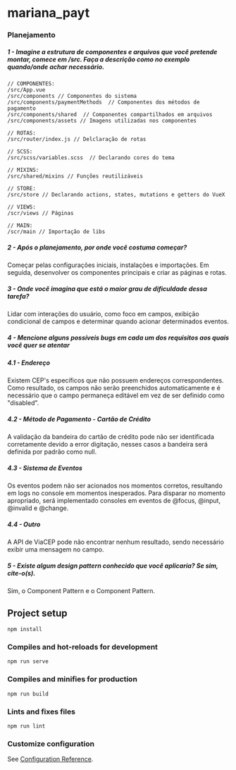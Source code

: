 # mariana_payt


### Planejamento

##### 1 - Imagine a estrutura de componentes e arquivos que você pretende montar, comece em /src. Faça a descrição como no exemplo quando/onde achar necessário.

```
// COMPONENTES:
/src/App.vue
/src/components // Componentes do sistema
/src/components/paymentMethods  // Componentes dos métodos de pagamento
/src/components/shared  // Componentes compartilhados em arquivos
/src/components/assets // Imagens utilizadas nos componentes

// ROTAS:
/src/router/index.js // Delclaração de rotas

// SCSS:
/src/scss/variables.scss  // Declarando cores do tema

// MIXINS:
/src/shared/mixins // Funções reutilizáveis

// STORE:
/src/store // Declarando actions, states, mutations e getters do VueX

// VIEWS:
/scr/views // Páginas

// MAIN:
/scr/main // Importação de libs
```

##### 2 - Após o planejamento, por onde você costuma começar?

Começar pelas configurações iniciais, instalações e importações. Em seguida, desenvolver os componentes principais e criar as páginas e rotas.

##### 3 - Onde você imagina que está o maior grau de dificuldade dessa tarefa?

Lidar com interações do usuário, como foco em campos, exibição condicional de campos e determinar quando acionar determinados eventos.

##### 4 - Mencione alguns possíveis bugs em cada um dos requisitos aos quais você quer se atentar
##### 4.1 - Endereço
Existem CEP's específicos que não possuem endereços correspondentes. Como resultado, os campos não serão preenchidos automaticamente e é necessário que o campo permaneça editável em vez de ser definido como "disabled".

#####  4.2 - Método de Pagamento - Cartão de Crédito
A validação da bandeira do cartão de crédito pode não ser identificada corretamente devido a error digitação, nesses casos a bandeira será definida por padrão como null.

#####  4.3 - Sistema de Eventos
Os eventos podem não ser acionados nos momentos corretos, resultando em logs no console em momentos inesperados. Para disparar no momento apropriado, será implementado consoles em eventos de @focus, @input, @invalid e @change.

#####  4.4 - Outro
A API de ViaCEP pode não encontrar nenhum resultado, sendo necessário exibir uma mensagem no campo.

##### 5 - Existe algum design pattern conhecido que você aplicaria? Se sim, cite-o(s). 

Sim, o Component Pattern e o Component Pattern.


## Project setup
```
npm install
```

### Compiles and hot-reloads for development
```
npm run serve
```

### Compiles and minifies for production
```
npm run build
```

### Lints and fixes files
```
npm run lint
```

### Customize configuration
See [Configuration Reference](https://cli.vuejs.org/config/).
